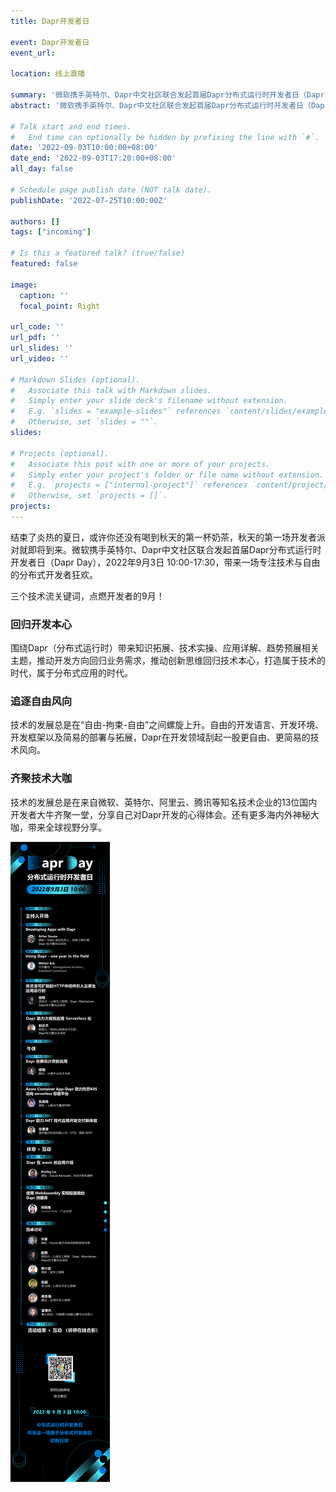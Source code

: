 ```yaml
---
title: Dapr开发者日

event: Dapr开发者日
event_url: 

location: 线上直播

summary: '微软携手英特尔、Dapr中文社区联合发起首届Dapr分布式运行时开发者日（Dapr Day），2022年9月3日 10:00-17:30，带来一场专注技术与自由的分布式开发者狂欢。'
abstract: '微软携手英特尔、Dapr中文社区联合发起首届Dapr分布式运行时开发者日（Dapr Day），2022年9月3日 10:00-17:30，带来一场专注技术与自由的分布式开发者狂欢。'

# Talk start and end times.
#   End time can optionally be hidden by prefixing the line with `#`.
date: '2022-09-03T10:00:00+08:00'
date_end: '2022-09-03T17:20:00+08:00'
all_day: false

# Schedule page publish date (NOT talk date).
publishDate: '2022-07-25T10:00:00Z'

authors: []
tags: ["incoming"]

# Is this a featured talk? (true/false)
featured: false

image:
  caption: ''
  focal_point: Right

url_code: ''
url_pdf: ''
url_slides: ''
url_video: ''

# Markdown Slides (optional).
#   Associate this talk with Markdown slides.
#   Simply enter your slide deck's filename without extension.
#   E.g. `slides = "example-slides"` references `content/slides/example-slides.md`.
#   Otherwise, set `slides = ""`.
slides:

# Projects (optional).
#   Associate this post with one or more of your projects.
#   Simply enter your project's folder or file name without extension.
#   E.g. `projects = ["internal-project"]` references `content/project/deep-learning/index.md`.
#   Otherwise, set `projects = []`.
projects:
---
```




结束了炎热的夏日，或许你还没有喝到秋天的第一杯奶茶，秋天的第一场开发者派对就即将到来。微软携手英特尔、Dapr中文社区联合发起首届Dapr分布式运行时开发者日（Dapr Day），2022年9月3日 10:00-17:30，带来一场专注技术与自由的分布式开发者狂欢。


三个技术流关键词，点燃开发者的9月！

### 回归开发本心

围绕Dapr（分布式运行时）带来知识拓展、技术实操、应用详解、趋势预展相关主题，推动开发方向回归业务需求，推动创新思维回归技术本心，打造属于技术的时代，属于分布式应用的时代。

### 追逐自由风向

技术的发展总是在“自由-拘束-自由”之间螺旋上升。自由的开发语言、开发环境、开发框架以及简易的部署与拓展，Dapr在开发领域刮起一股更自由、更简易的技术风向。

### 齐聚技术大咖

技术的发展总是在来自微软、英特尔、阿里云、腾讯等知名技术企业的13位国内开发者大牛齐聚一堂，分享自己对Dapr开发的心得体会。还有更多海内外神秘大咖，带来全球视野分享。

<img src="images/p1.png"  />